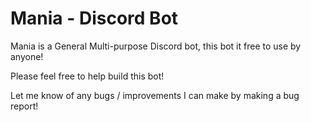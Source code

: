 
# Mania - Discord Bot

Mania is a General Multi-purpose Discord bot, this bot it free to use by anyone!


Please feel free to help build this bot!

Let me know of any bugs / improvements I can make by making a bug report!
